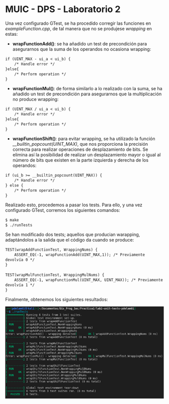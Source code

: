 # MUIC - DPS - Laboratorio 2

Una vez configurado GTest, se ha procedido corregir las funciones en *exampleFunction.cpp*, de tal manera que no se produjese *wrapping* en estas:
- **wrapFunctionAdd()**: se ha añadido un test de precondición para asegurarnos que la suma de los operandos no ocasiona wrapping:
```
if (UINT_MAX - ui_a < ui_b) {
    /* Handle error */
}else{
    /* Perform operation */
}
```
- **wrapFunctionMul()**: de forma similarlo a lo realizado con la suma, se ha añadido un test de precondición para asegurarnos que la multiplicación no produce wrapping:
```
if (UINT_MAX / ui_a < ui_b) {
    /* Handle error */
}else{
    /* Perform operation */
}
```
- **wrapFunctionShift()**: para evitar wrapping, se ha utilizado la función *__builtin_popcount(UINT_MAX)*, que nos proporciona la precisión correcta para realizar operaciones de desplazamiento de bits. Se elimina así la posibilidad de realizar un desplazamiento mayor o igual al número de bits que existen en la parte izquierda y derecha de los operandos:
```
if (ui_b >= __builtin_popcount(UINT_MAX)) {
    /* Handle error */
} else {
    /* Perform operation */
}
```

Realizado esto, procedemos a pasar los tests. Para ello, y una vez configurado GTest, corremos los siguientes comandos:
```
$ make
$ ./runTests
```
Se han modificado dos tests; aquellos que producian warapping, adaptándolos a la salida que el código da cuando se produce:
```
TEST(wrapAddFunctionTest, WrappingNums) {
    ASSERT_EQ(-1, wrapFunctionAdd(UINT_MAX,1)); /* Previamente devolvía 0 */
}

TEST(wrapMulFunctionTest, WrappingMulNums) {
    ASSERT_EQ(-1, wrapFunctionMul(UINT_MAX, UINT_MAX)); /* Previamente devolvía 1 */
}
```
Finalmente, obtenemos los siguientes resultados:

![Tests passed](imgs/testsOK.png "Tests passed")
